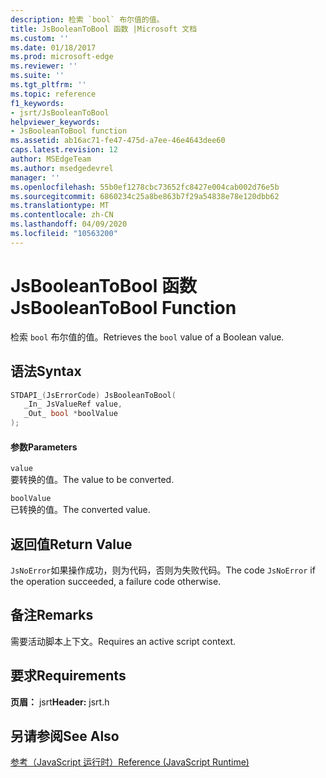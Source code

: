 ```yaml
---
description: 检索 `bool` 布尔值的值。
title: JsBooleanToBool 函数 |Microsoft 文档
ms.custom: ''
ms.date: 01/18/2017
ms.prod: microsoft-edge
ms.reviewer: ''
ms.suite: ''
ms.tgt_pltfrm: ''
ms.topic: reference
f1_keywords:
- jsrt/JsBooleanToBool
helpviewer_keywords:
- JsBooleanToBool function
ms.assetid: ab16ac71-fe47-475d-a7ee-46e4643dee60
caps.latest.revision: 12
author: MSEdgeTeam
ms.author: msedgedevrel
manager: ''
ms.openlocfilehash: 55b0ef1278cbc73652fc8427e004cab002d76e5b
ms.sourcegitcommit: 6860234c25a8be863b7f29a54838e78e120dbb62
ms.translationtype: MT
ms.contentlocale: zh-CN
ms.lasthandoff: 04/09/2020
ms.locfileid: "10563200"
---
```

# <span data-ttu-id="c7591-103">JsBooleanToBool 函数</span><span class="sxs-lookup"><span data-stu-id="c7591-103">JsBooleanToBool Function</span></span>
<span data-ttu-id="c7591-104">检索 `bool` 布尔值的值。</span><span class="sxs-lookup"><span data-stu-id="c7591-104">Retrieves the `bool` value of a Boolean value.</span></span>  
  
## <span data-ttu-id="c7591-105">语法</span><span class="sxs-lookup"><span data-stu-id="c7591-105">Syntax</span></span>  
  
```cpp  
STDAPI_(JsErrorCode) JsBooleanToBool(  
   _In_ JsValueRef value,  
   _Out_ bool *boolValue  
);  
```  
  
#### <span data-ttu-id="c7591-106">参数</span><span class="sxs-lookup"><span data-stu-id="c7591-106">Parameters</span></span>  
 `value`  
 <span data-ttu-id="c7591-107">要转换的值。</span><span class="sxs-lookup"><span data-stu-id="c7591-107">The value to be converted.</span></span>  
  
 `boolValue`  
 <span data-ttu-id="c7591-108">已转换的值。</span><span class="sxs-lookup"><span data-stu-id="c7591-108">The converted value.</span></span>  
  
## <span data-ttu-id="c7591-109">返回值</span><span class="sxs-lookup"><span data-stu-id="c7591-109">Return Value</span></span>  
 <span data-ttu-id="c7591-110">`JsNoError`如果操作成功，则为代码，否则为失败代码。</span><span class="sxs-lookup"><span data-stu-id="c7591-110">The code `JsNoError` if the operation succeeded, a failure code otherwise.</span></span>  
  
## <span data-ttu-id="c7591-111">备注</span><span class="sxs-lookup"><span data-stu-id="c7591-111">Remarks</span></span>  
 <span data-ttu-id="c7591-112">需要活动脚本上下文。</span><span class="sxs-lookup"><span data-stu-id="c7591-112">Requires an active script context.</span></span>  
  
## <span data-ttu-id="c7591-113">要求</span><span class="sxs-lookup"><span data-stu-id="c7591-113">Requirements</span></span>  
 <span data-ttu-id="c7591-114">**页眉：** jsrt</span><span class="sxs-lookup"><span data-stu-id="c7591-114">**Header:** jsrt.h</span></span>  
  
## <span data-ttu-id="c7591-115">另请参阅</span><span class="sxs-lookup"><span data-stu-id="c7591-115">See Also</span></span>  
 [<span data-ttu-id="c7591-116">参考（JavaScript 运行时）</span><span class="sxs-lookup"><span data-stu-id="c7591-116">Reference (JavaScript Runtime)</span></span>](../chakra-hosting/reference-javascript-runtime.md)
